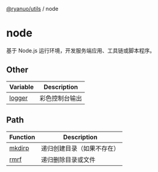 [@ryanuo/utils](../index.md) / node

# node

基于 Node.js 运行环境，开发服务端应用、工具链或脚本程序。

## Other

| Variable | Description |
| ------ | ------ |
| [logger](variables/logger.md) | 彩色控制台输出 |

## Path

| Function | Description |
| ------ | ------ |
| [mkdirp](functions/mkdirp.md) | 递归创建目录（如果不存在） |
| [rmrf](functions/rmrf.md) | 递归删除目录或文件 |

